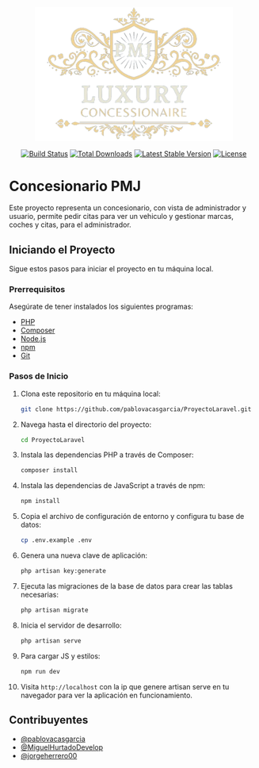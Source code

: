 <p align="center"><a href="https://laravel.com" target="_blank"><img src="./public/img/PMJLogoFondo.png" width="400" alt="Laravel Logo"></a></p>

<p align="center">
<a href="https://github.com/laravel/framework/actions"><img src="https://github.com/laravel/framework/workflows/tests/badge.svg" alt="Build Status"></a>
<a href="https://packagist.org/packages/laravel/framework"><img src="https://img.shields.io/packagist/dt/laravel/framework" alt="Total Downloads"></a>
<a href="https://packagist.org/packages/laravel/framework"><img src="https://img.shields.io/packagist/v/laravel/framework" alt="Latest Stable Version"></a>
<a href="https://packagist.org/packages/laravel/framework"><img src="https://img.shields.io/packagist/l/laravel/framework" alt="License"></a>
</p>

# Concesionario PMJ

Este proyecto representa un concesionario, con vista de administrador y usuario, permite pedir citas para ver un vehiculo y gestionar marcas, coches y citas, para el administrador.

## Iniciando el Proyecto

Sigue estos pasos para iniciar el proyecto en tu máquina local.

### Prerrequisitos

Asegúrate de tener instalados los siguientes programas:

- [PHP](https://www.php.net/downloads)
- [Composer](https://getcomposer.org/download/)
- [Node.js](https://nodejs.org/en/download/)
- [npm](https://www.npmjs.com/get-npm)
- [Git](https://git-scm.com/downloads)

### Pasos de Inicio

1. Clona este repositorio en tu máquina local:

    ```bash
    git clone https://github.com/pablovacasgarcia/ProyectoLaravel.git
    ```

2. Navega hasta el directorio del proyecto:

    ```bash
    cd ProyectoLaravel
    ```

3. Instala las dependencias PHP a través de Composer:

    ```bash
    composer install
    ```

4. Instala las dependencias de JavaScript a través de npm:

    ```bash
    npm install
    ```

5. Copia el archivo de configuración de entorno y configura tu base de datos:

    ```bash
    cp .env.example .env
    ```

6. Genera una nueva clave de aplicación:

    ```bash
    php artisan key:generate
    ```

7. Ejecuta las migraciones de la base de datos para crear las tablas necesarias:

    ```bash
    php artisan migrate
    ```

8. Inicia el servidor de desarrollo:

    ```bash
    php artisan serve
    ```

9. Para cargar JS y estilos:

    ```bash
    npm run dev
    ```

10. Visita `http://localhost` con la ip que genere artisan serve en tu navegador para ver la aplicación en funcionamiento.

## Contribuyentes

- [@pablovacasgarcia](https://github.com/pablovacasgarcia)
- [@MiguelHurtadoDevelop](https://github.com/MiguelHurtadoDevelop)
- [@jorgeherrero00](https://github.com/jorgeherrero00)

